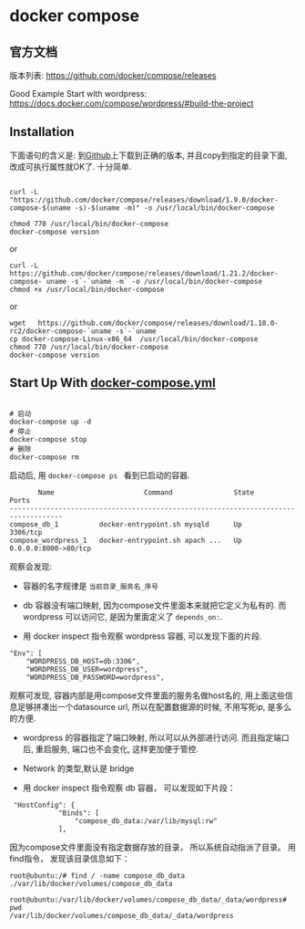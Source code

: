 ﻿docker compose
==

官方文档
--

版本列表:  https://github.com/docker/compose/releases

Good Example Start with wordpress: https://docs.docker.com/compose/wordpress/#build-the-project


Installation
--

下面语句的含义是: 到[Github](https://github.com/docker/compose/releases)上下载到正确的版本, 并且copy到指定的目录下面, 改成可执行属性就OK了. 十分简单.

```

curl -L "https://github.com/docker/compose/releases/download/1.9.0/docker-compose-$(uname -s)-$(uname -m)" -o /usr/local/bin/docker-compose

chmod 770 /usr/local/bin/docker-compose
docker-compose version

```

or


```
curl -L https://github.com/docker/compose/releases/download/1.21.2/docker-compose-`uname -s`-`uname -m` -o /usr/local/bin/docker-compose
chmod +x /usr/local/bin/docker-compose

```

or

```
wget   https://github.com/docker/compose/releases/download/1.18.0-rc2/docker-compose-`uname -s`-`uname 
cp docker-compose-Linux-x86_64  /usr/local/bin/docker-compose
chmod 770 /usr/local/bin/docker-compose
docker-compose version

```

Start Up With [docker-compose.yml](docker-compose.yml)
--

```

# 启动
docker-compose up -d 
# 停止
docker-compose stop
# 删除
docker-compose rm

```

启动后, 用 ``` docker-compose ps  ``` 看到已启动的容器.

```
       Name                      Command               State          Ports
-----------------------------------------------------------------------------------
compose_db_1          docker-entrypoint.sh mysqld      Up      3306/tcp
compose_wordpress_1   docker-entrypoint.sh apach ...   Up      0.0.0.0:8000->80/tcp

```

观察会发现:

- 容器的名字规律是 ``` 当前目录_服务名_序号 ```

- db 容器没有端口映射, 因为compose文件里面本来就把它定义为私有的. 而 wordpress 可以访问它, 是因为里面定义了 ``` depends_on: ```. 

- 用 docker inspect 指令观察 wordpress 容器, 可以发现下面的片段.

```
"Env": [
	"WORDPRESS_DB_HOST=db:3306",
	"WORDPRESS_DB_USER=wordpress",
	"WORDPRESS_DB_PASSWORD=wordpress",
```

观察可发现, 容器内部是用compose文件里面的服务名做host名的, 用上面这些信息足够拼凑出一个datasource url, 所以在配置数据源的时候, 不用写死ip, 是多么的方便.

- wordpress 的容器指定了端口映射, 所以可以从外部进行访问. 而且指定端口后, 重启服务, 端口也不会变化, 这样更加便于管控.

- Network 的类型,默认是 bridge 


- 用 docker inspect 指令观察 db 容器， 可以发现如下片段：

```
 "HostConfig": {
            "Binds": [
                "compose_db_data:/var/lib/mysql:rw"
            ],
```

因为compose文件里面没有指定数据存放的目录， 所以系统自动指派了目录。
用find指令， 发现该目录信息如下：
```
root@ubuntu:/# find / -name compose_db_data
./var/lib/docker/volumes/compose_db_data

root@ubuntu:/var/lib/docker/volumes/compose_db_data/_data/wordpress# pwd
/var/lib/docker/volumes/compose_db_data/_data/wordpress

```



